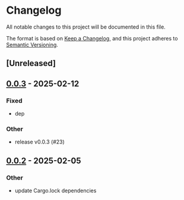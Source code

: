 # Changelog

All notable changes to this project will be documented in this file.

The format is based on [Keep a Changelog](https://keepachangelog.com/en/1.0.0/),
and this project adheres to [Semantic Versioning](https://semver.org/spec/v2.0.0.html).

## [Unreleased]

## [0.0.3](https://github.com/suxin2017/lynx/compare/lynx-core-v0.0.2...lynx-core-v0.0.3) - 2025-02-12

### Fixed

- dep

### Other

- release v0.0.3 (#23)

## [0.0.2](https://github.com/suxin2017/lynx/compare/lynx-core-v0.0.1...lynx-core-v0.0.2) - 2025-02-05

### Other

- update Cargo.lock dependencies
